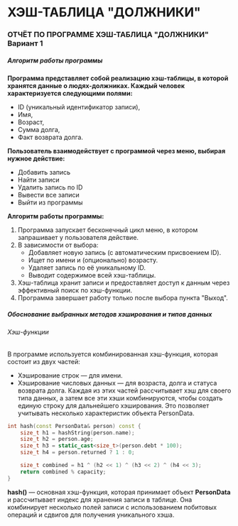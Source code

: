 # ХЭШ-ТАБЛИЦА "ДОЛЖНИКИ"

### ОТЧЁТ ПО ПРОГРАММЕ ХЭШ-ТАБЛИЦА "ДОЛЖНИКИ" Вариант 1

##### Алгоритм работы программы

**Программа представляет собой реализацию хэш-таблицы, в которой хранятся данные о людях-должниках. Каждый человек характеризуется следующими полями:**
* ID (уникальный идентификатор записи),
* Имя,
* Возраст,
* Сумма долга,
* Факт возврата долга.

**Пользователь взаимодействует с программой через меню, выбирая нужное действие:**
* Добавить запись
* Найти записи
* Удалить запись по ID
* Вывести все записи
* Выйти из программы

**Алгоритм работы программы:**
1. Программа запускает бесконечный цикл меню, в котором запрашивает у пользователя действие.
2. В зависимости от выбора:
	* Добавляет новую запись (с автоматическим присвоением ID).
	* Ищет по имени и (опционально) возрасту.
	* Удаляет запись по её уникальному ID.
	* Выводит содержимое всей хэш-таблицы.
3. Хэш-таблица хранит записи и предоставляет доступ к данным через эффективный поиск по хэш-функции.
4. Программа завершает работу только после выбора пункта "Выход".


##### Обоснование выбранных методов хэширования и типов данных

###### Хэш-функции

В программе используется комбинированная хэш-функция, которая состоит из двух частей:

* Хэширование строк — для имени.
* Хэширование числовых данных — для возраста, долга и статуса возврата долга.
Каждая из этих частей рассчитывает хэш для своего типа данных, а затем все эти хэши комбинируются, чтобы создать единую строку для дальнейшего хэширования. Это позволяет учитывать несколько характеристик объекта PersonData.


```cpp
int hash(const PersonData& person) const {
    size_t h1 = hashString(person.name);
    size_t h2 = person.age;
    size_t h3 = static_cast<size_t>(person.debt * 100);
    size_t h4 = person.returned ? 1 : 0;

    size_t combined = h1 ^ (h2 << 1) ^ (h3 << 2) ^ (h4 << 3);
    return combined % capacity;
}

```
**hash()** — основная хэш-функция, которая принимает объект **PersonData** и рассчитывает индекс для хранения записи в таблице. Она комбинирует несколько полей записи с использованием побитовых операций и сдвигов для получения уникального хэша.
